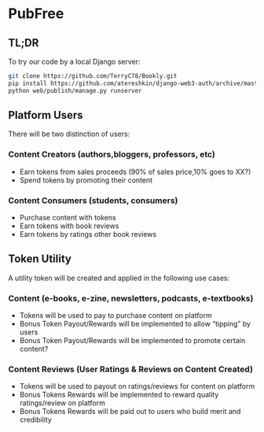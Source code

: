 # PubFree

## TL;DR
To try our code by a local Django server:
```bash
git clone https://github.com/TerryC78/Bookly.git
pip install https://github.com/atereshkin/django-web3-auth/archive/master.zip
python web/publish/manage.py runserver
```
## Platform Users

There will be two distinction of users:

### Content Creators (authors,bloggers, professors, etc)
* Earn tokens from sales proceeds (90% of sales price,10% goes to XX?)
* Spend tokens by promoting their content

### Content Consumers (students, consumers)
* Purchase content with tokens
* Earn tokens with book reviews
* Earn tokens by ratings other book reviews

## Token Utility
A utility token will be created and applied in the following use cases:

### Content (e-books, e-zine, newsletters, podcasts, e-textbooks)
* Tokens will be used to pay to purchase content on platform
* Bonus Token Payout/Rewards will be implemented to allow “tipping” by users
* Bonus Token Payout/Rewards will be implemented to promote certain content?

### Content Reviews (User Ratings & Reviews on Content Created)
* Tokens will be used to payout on ratings/reviews for content on platform
* Bonus Tokens Rewards will be implemented to reward quality ratings/review on platform
* Bonus Tokens Rewards will be paid out to users who build merit and credibility
